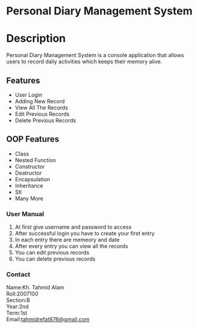 # Personal Diary Management System 


# Description
Personal Diary Management System is a console application that allows users to record daliy activities which keeps their memory alive.

## Features
* User Login
* Adding New Record
* View All The Records
* Edit Previous Records
* Delete Previous Records 


## OOP Features
* Class
* Nested Function
* Constructor
* Deatructor
* Encapsulation
* Inheritance
* Stl
* Many More


### User Manual
1. At first give username and password to access<br/>
2. After successful login you have to create your first entry<br/>
3. In each entry there are memeory and date<br/>
4. After every entry you can view all the records<br/>
5. You can edit previous records<br/>
6. You can delete previous records<br/>


### Contact
Name:Kh. Tahmid Alam<br/>
Roll:2007100<br/>
Section:B<br/>
Year:2nd<br/>
Term:1st<br/>
Email:tahmidrefat876@gmail.com<br/>
